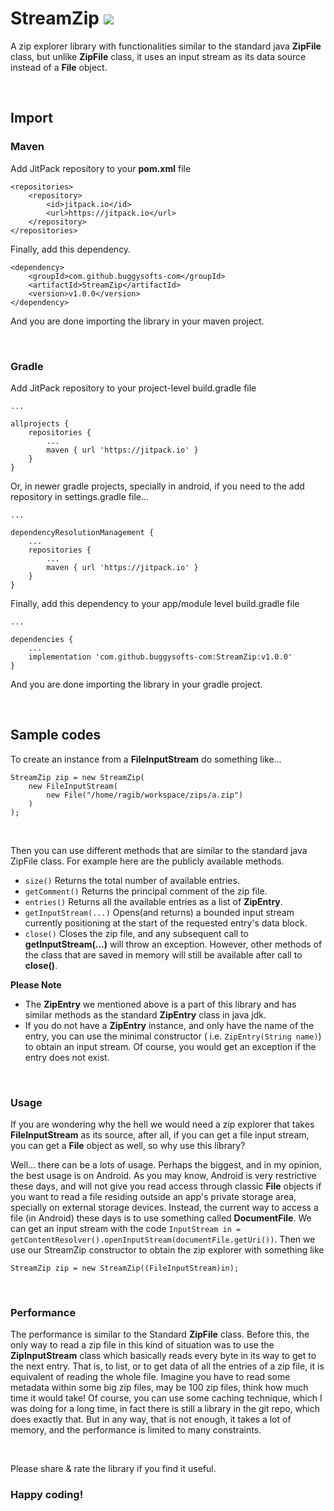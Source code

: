 # StreamZip [![](https://jitpack.io/v/buggysofts-com/StreamZip.svg)](https://jitpack.io/#buggysofts-com/StreamZip)
A zip explorer library with functionalities similar to the standard java <b>ZipFile</b> class, but unlike <b>ZipFile</b>
class, it uses an input stream as its data source instead of a <b>File</b> object.

<br />

## Import

### Maven

Add JitPack repository to your <b>pom.xml</b> file

```
<repositories>
    <repository>
        <id>jitpack.io</id>
        <url>https://jitpack.io</url>
    </repository>
</repositories>
```

Finally, add this dependency.

```
<dependency>
    <groupId>com.github.buggysofts-com</groupId>
    <artifactId>StreamZip</artifactId>
    <version>v1.0.0</version>
</dependency>
```

And you are done importing the library in your maven project.

<br />

### Gradle

Add JitPack repository to your project-level build.gradle file

```
...

allprojects {
    repositories {
        ...
        maven { url 'https://jitpack.io' }
    }
}
```

Or, in newer gradle projects, specially in android, if you need to the add repository in settings.gradle file...

```
...

dependencyResolutionManagement {
    ...
    repositories {
        ...
        maven { url 'https://jitpack.io' }
    }
}
```

Finally, add this dependency to your app/module level build.gradle file

```
...

dependencies {
    ...
    implementation 'com.github.buggysofts-com:StreamZip:v1.0.0'
}
```

And you are done importing the library in your gradle project.

<br />

## Sample codes

To create an instance from a <b>FileInputStream</b> do something like...

```
StreamZip zip = new StreamZip(
    new FileInputStream(
        new File("/home/ragib/workspace/zips/a.zip")
    )
);
```

<br />

Then you can use different methods that are similar to the standard java ZipFile class. For example here are the
publicly available methods.

- ```size()``` Returns the total number of available entries.
- ```getComment()``` Returns the principal comment of the zip file.
- ```entries()``` Returns all the available entries as a list of <b>ZipEntry</b>.
- ```getInputStream(...)``` Opens(and returns) a bounded input stream currently positioning at the start of the
  requested entry's data block.
- ```close()``` Closes the zip file, and any subsequent call to <b>getInputStream(...)</b> will throw an exception.
  However, other methods of the class that are saved in memory will still be available after call to <b>close()</b>.

**Please Note**

- The **ZipEntry** we mentioned above is a part of this library and has similar methods as the standard **ZipEntry**
  class
  in java jdk.
- If you do not have a **ZipEntry** instance, and only have the name of the entry, you can use the minimal
  constructor (
  i.e.  ```ZipEntry(String name)```) to obtain an input stream. Of course, you would get an exception if the entry does
  not
  exist.

<br />

### Usage

If you are wondering why the hell we would need a zip explorer that takes **FileInputStream** as its source, after all,
if you can get a file input stream, you can get a **File** object as well, so why use this library?

Well... there can be a lots of usage. Perhaps the biggest, and in my opinion, the best usage is on Android. As you may
know, Android is very restrictive these days, and will not give you read access through classic **File** objects if you
want to read a file residing outside an app's private storage area, specially on external storage devices. Instead, the
current way to access a file (in Android) these days is to use something called **DocumentFile**. We can get an input
stream with the code ```InputStream in = getContentResolver().openInputStream(documentFile.getUri())```. Then we use our
StreamZip constructor to obtain the zip explorer with something like

```
StreamZip zip = new StreamZip((FileInputStream)in);
```

<br />

### Performance

The performance is similar to the Standard **ZipFile** class. Before this, the only way to read a zip file in this kind
of situation was to use the **ZipInputStream** class which basically reads every byte in its way to get to the next
entry. That is, to list, or to get data of all the entries of a zip file, it is equivalent of reading the whole file.
Imagine you have to read some metadata within some big zip files, may be 100 zip files, think how much time it would
take!
Of course, you can use some caching technique, which I was doing for a long time, in fact there is still a library in
the git repo, which does exactly that. But in any way, that is not enough, it takes a lot of memory, and the performance
is limited to many constraints.

<br />

Please share & rate the library if you find it useful.

### Happy coding!